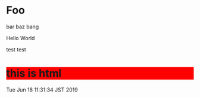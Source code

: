 # Foo

bar baz bang

Hello World

test test

<h1 style="background-color:#f00">this is html</h1>
Tue Jun 18 11:31:34 JST 2019
